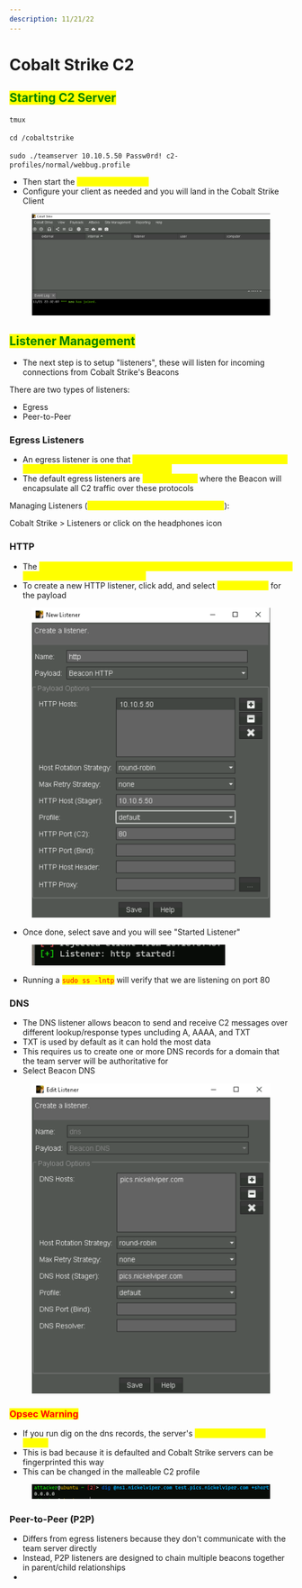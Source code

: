 ```yaml
---
description: 11/21/22
---
```


# Cobalt Strike C2

## <mark style="color:green;">Starting C2 Server</mark>

```
tmux

cd /cobaltstrike

sudo ./teamserver 10.10.5.50 Passw0rd! c2-profiles/normal/webbug.profile
```

* Then start the <mark style="color:yellow;">Cobalt Strike Client</mark>
* Configure your client as needed and you will land in the Cobalt Strike Client

<figure><img src="../.gitbook/assets/image (4).png" alt=""><figcaption></figcaption></figure>

## <mark style="color:green;">Listener Management</mark>

* The next step is to setup "listeners", these will listen for incoming connections from Cobalt Strike's Beacons

There are two types of listeners:

* Egress
* Peer-to-Peer

### Egress Listeners

* An egress listener is one that <mark style="color:yellow;">allows Beacon to communicate to outside of the target network to our team server</mark>
* The default egress listeners are <mark style="color:yellow;">HTTP/S & DNS</mark> where the Beacon will encapsulate all C2 traffic over these protocols

Managing Listeners (<mark style="color:yellow;">add, edit, remove, or restart listeners</mark>):

Cobalt Strike > Listeners or click on the headphones icon

### HTTP

* The <mark style="color:yellow;">HTTP listener allows Beacon to send and receive C2 messages over HTTP GET and/or POST requests</mark>
* To create a new HTTP listener, click add, and select <mark style="color:yellow;">Beacon HTTP</mark> for the payload

<figure><img src="../.gitbook/assets/image (1) (1).png" alt=""><figcaption></figcaption></figure>

* Once done, select save and you will see "Started Listener"

<figure><img src="../.gitbook/assets/image (3).png" alt=""><figcaption></figcaption></figure>

* Running a <mark style="color:red;">`sudo ss -lntp`</mark> will verify that we are listening on port 80

### DNS

* The DNS listener allows beacon to send and receive C2 messages over different lookup/response types uncluding A, AAAA, and TXT
* TXT is used by default as it can hold the most data
* This requires us to create one or more DNS records for a domain that the team server will be authoritative for
* Select Beacon DNS

<figure><img src="../.gitbook/assets/image (2).png" alt=""><figcaption></figcaption></figure>

### <mark style="color:red;">Opsec Warning</mark>

* If you run dig on the dns records, the server's <mark style="color:yellow;">default response is 0.0.0.0</mark>
* This is bad because it is defaulted and Cobalt Strike servers can be fingerprinted this way
* This can be changed in the malleable C2 profile

<figure><img src="../.gitbook/assets/image (5).png" alt=""><figcaption></figcaption></figure>

### Peer-to-Peer (P2P)

* Differs from egress listeners because they don't communicate with the team server directly
* Instead, P2P listeners are designed to chain multiple beacons together in parent/child relationships
*

